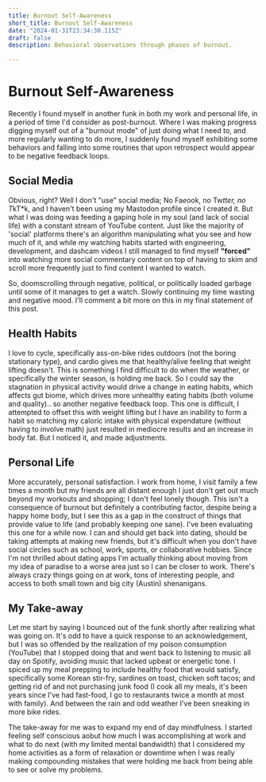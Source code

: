 ```yaml
---
title: Burnout Self-Awareness
short_title: Burnout Self-Awareness
date: "2024-01-31T23:34:30.115Z"
draft: false
description: Behavioral observations through phases of burnout.

---
```


# Burnout Self-Awareness

Recently I found myself in another funk in both my work and personal life, in a period of time I'd consider as post-burnout. Where I was making progress digging myself out of a "burnout mode" of just doing what I need to, and more regularly wanting to do more, I suddenly found myself exhibiting some behaviors and falling into some routines that upon retrospect would appear to be negative feedback loops.

## Social Media
Obvious, right? Well I don't "use" social media; No Fa*e*ook, no Tw*tter, no T*kT*k, and I haven't been using my Mastodon profile since I created it. But what I was doing was feeding a gaping hole in my soul (and lack of social life) with a constant stream of YouTube content. Just like the majority of 'social' platforms there's an algorithm manipulating what you see and how much of it, and while my watching habits started with engineering, development, and dashcam videos I still managed to find myself **"forced"** into watching more social commentary content on top of having to skim and scroll more frequently just to find content I wanted to watch.

So, doomscrolling through negative, political, or politically loaded garbage until some of it manages to get a watch. Slowly continuing my time wasting and negative mood. I'll comment a bit more on this in my final statement of this post.

## Health Habits
I love to cycle, specifically ass-on-bike rides outdoors (not the boring stationary type), and cardio gives me that healthy/alive feeling that weight lifting doesn't. This is something I find difficult to do when the weather, or specifically the winter season, is holding me back. So I could say the stagnation in physical activity would drive a change in eating habits, which affects gut biome, which drives more unhealthy eating habits (both volume and quality).. so another negative feedback loop. This one is difficult, I attempted to offset this with weight lifting but I have an inability to form a habit so matching my caloric intake with physical expendature (without having to involve math) just resulted in mediocre results and an increase in body fat. But I noticed it, and made adjustments.

## Personal Life
More accurately, personal satisfaction. I work from home, I visit family a few times a month but my friends are all distant enough I just don't get out much beyond my workouts and shopping; I don't feel lonely though. This isn't a consequence of burnout but definitely a contributing factor, despite being a happy home body, but I see this as a gap in the construct of things that provide value to life (and probably keeping one sane). I've been evaluating this one for a while now. I can and should get back into dating, should be taking attempts at making new friends, but it's difficult when you don't have social circles such as school, work, sports, or collaborative hobbies. Since I'm not thrilled about dating apps I'm actually thinking about moving from my idea of paradise to a worse area just so I can be closer to work. There's always crazy things going on at work, tons of interesting people, and access to both small town and big city (Austin) shenanigans.

## My Take-away
Let me start by saying I bounced out of the funk shortly after realizing what was going on. It's odd to have a quick response to an acknowledgement, but I was so offended by the realization of my poison consumption (YouTube) that I stopped doing that and went back to listening to music all day on Spotify, avoiding music that lacked upbeat or energetic tone. I spiced up my meal prepping to include healthy food that would satisfy, specifically some Korean stir-fry, sardines on toast, chicken soft tacos; and getting rid of and not purchasing junk food (I cook all my meals, it's been years since I've had fast-food, I go to restaurants twice a month at most with family). And between the rain and odd weather I've been sneaking in more bike rides. 

The take-away for me was to expand my end of day mindfulness. I started feeling self conscious aobut how much I was accomplishing at work and what to do next (with my limited mental bandwidth) that I considered my home activities as a form of relaxation or downtime when I was really making compounding mistakes that were holding me back from being able to see or solve my problems.